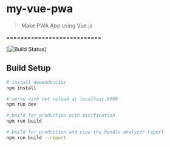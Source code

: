 # my-vue-pwa

> Make PWA App using Vue.js

===========================

[![Build Status](https://travis-ci.org/Ellipse120/vue-pwa-app.svg?branch=master)]

## Build Setup

``` bash
# install dependencies
npm install

# serve with hot reload at localhost:8080
npm run dev

# build for production with minification
npm run build

# build for production and view the bundle analyzer report
npm run build --report
```
